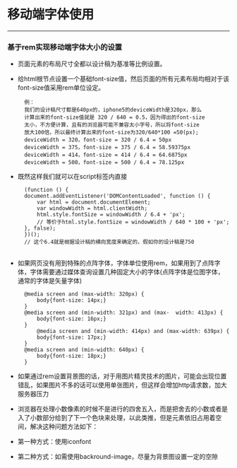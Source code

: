 # 移动端字体使用
---
### 基于rem实现移动端字体大小的设置
* 页面元素的布局尺寸全都以设计稿为基准等比例设置。
* 给html根节点设置一个基础font-size值，然后页面的所有元素布局均相对于该font-size值采用rem单位设定。

		例：
		我们的设计稿尺寸都是640px的，iphone5的deviceWidth是320px，那么
		计算出来的font-size值就是 320 / 640 = 0.5，因为得出的font-size
		太小，不方便计算，且有的浏览器可能不兼容太小字号，所以将font-size
		放大100倍，所以最终计算出来的font-size为320/640*100 =50(px); 
		deviceWidth = 320，font-size = 320 / 6.4 = 50px
		deviceWidth = 375，font-size = 375 / 6.4 = 58.59375px
		deviceWidth = 414，font-size = 414 / 6.4 = 64.6875px
		deviceWidth = 500，font-size = 500 / 6.4 = 78.125px
* 既然这样我们就可以在script标签内直接

		(function () {
		document.addEventListener('DOMContentLoaded', function () {
		    var html = document.documentElement;
		    var windowWidth = html.clientWidth;
		    html.style.fontSize = windowWidth / 6.4 + 'px';
		    // 等价于html.style.fontSize = windowWidth / 640 * 100 + 'px';
		}, false);
		})();
		// 这个6.4就是根据设计稿的横向宽度来确定的，假如你的设计稿是750
##
* 如果网页没有用到特殊的点阵字体，字体单位使用rem，如果用到了点阵字体，字体需要通过媒体查询设置几种固定大小的字体(点阵字体是位图字体，通常的字体是矢量字体)

		@media screen and (max-width: 320px) {
			body{font-size: 14px;}
		}
		@media screen and (min-width: 321px) and (max-	width: 413px) {
			body{font-size: 16px;}
		}
			@media screen and (min-width: 414px) and (max-width: 639px) {
			body{font-size: 17px;}
		}
		@media screen and (min-width: 640px) {
			body{font-size: 18px;}
		}
* 如果通过rem设置背景图的话，对于用图片精灵技术的图片，可能会出现位置错乱，如果图片不多的话可以使用单张图片，但这样会增加http请求数，加大服务器压力
* 浏览器在处理小数像素的时候不是进行的四舍五入，而是把舍去的小数或者是入了小数部分给到了下一个色块来处理，以此类推，但是元素依旧占用着空间，解决这种问题方法如下：
* 第一种方式：使用iconfont
* 第二种方式：如需使用backround-image，尽量为背景图设置一定的空隙
